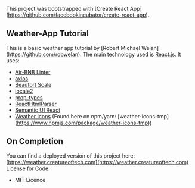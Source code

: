 This project was bootstrapped with [Create React App]
(https://github.com/facebookincubator/create-react-app).
## Weather-App Tutorial
This is a basic weather app tutorial by [Robert Michael Welan]
(https://github.com/robwelan).
The main technology used is [React.js](https://reactjs.org/).
It uses:
- [Air-BNB Linter](https://www.npmjs.com/package/eslint-config-airbnb)
- [axios](https://github.com/axios/axios)
- [Beaufort Scale](https://github.com/alterebro/beaufort-scale)
- [locale2](https://github.com/moimikey/locale2)
- [prop-types](https://www.npmjs.com/package/prop-types)
- [ReactHtmlParser](https://github.com/wrakky/react-html-parser)
- [Semantic UI React](https://react.semantic-ui.com/introduction)
- [Weather Icons](https://github.com/erikflowers/weather-icons) (Found
here on npm/yarn: [weather-icons-tmp]
(https://www.npmjs.com/package/weather-icons-tmp))
## On Completion
You can find a deployed version of this project here:
[https://weather.creatureoftech.com](https://weather.creatureoftech.com)
License for Code:
- MIT Licence